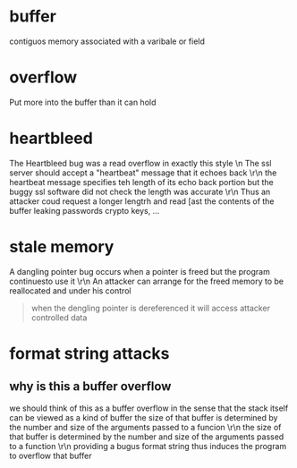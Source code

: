 # buffer
contiguos memory associated with a varibale or field
# overflow
Put more into the buffer than it can hold
# heartbleed
The Heartbleed bug was a read overflow in exactly this style
\n
The ssl server should accept a "heartbeat" message that it echoes back
\r\n
the heartbeat message specifies teh length of its echo back portion but the buggy ssl software did not check the length was accurate
\r\n
Thus an attacker coud request a longer lengtrh and read [ast the contents of the buffer leaking passwords crypto keys, ...
# stale memory
A dangling pointer bug occurs when a pointer is freed but the program continuesto use it
\r\n
An attacker can arrange for the freed memory to be reallocated and under his control
>when the dengling pointer is dereferenced it will access attacker controlled data

# format string attacks
## why is this a buffer overflow
we should think of this as a buffer overflow in the sense that 
the stack itself can be viewed as a kind of buffer
the size of that buffer is determined by the number and size of the arguments passed to a funcion
\r\n
the size of that buffer is determined by the number and size of the arguments passed to a function
\r\n
providing a bugus format string thus induces the program to overflow that buffer

